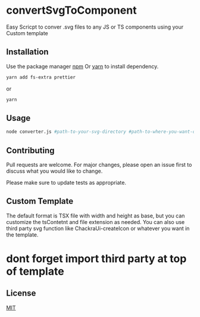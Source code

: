  # convertSvgToComponent
Easy Scricpt to conver .svg files to any JS or TS components using your Custom template


## Installation

Use the package manager [npm](https://www.npmjs.com/) Or [yarn](https://yarnpkg.com/) to install dependency.

```bash
yarn add fs-extra prettier
```
or 
```bash
yarn 
```

## Usage

```bash
node converter.js #path-to-your-svg-directory #path-to-where-you-want-output-save
```

## Contributing

Pull requests are welcome. For major changes, please open an issue first
to discuss what you would like to change.

Please make sure to update tests as appropriate.


## Custom Template 

The default format is TSX file with width and height as base, but you can customize the tsContetnt and file extension as needed.
You can also use third party svg function like ChackraUi-createIcon or whatever you want in the template.
 
# dont forget import third party at top of template


## License

[MIT](https://choosealicense.com/licenses/mit/)
